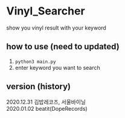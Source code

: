# Vinyl_Searcher

show you vinyl result with your keyword

## how to use (need to updated)
1. ```python3 main.py```
2. enter keyword you want to search

## version (history)
2020.12.31 김밥레코즈, 서울바이닐  
2020.01.02 beatit(DopeRecords)